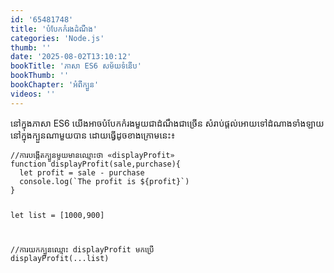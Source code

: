 ```yaml
---
id: '65481748'
title: 'បំបែក​កំរង​ដំណឹង'
categories: 'Node.js'
thumb: ''
date: '2025-08-02T13:10:12'
bookTitle: 'ភាសា​ ES6 សម័យ​ទំនើប'
bookThumb: ''
bookChapter: 'អំពីក្បួន'
videos: ''
---
```

<p>នៅ​ក្នុង​ភាសា ES6 យើង​អាច​បំបែក​កំរង​មួយ​ជា​ដំណឹង​ជា​ច្រើន​ សំរាប់​ផ្តល់​អោយ​ទៅ​ដំណាង​ទាំងឡាយ​នៅ​ក្នុង​ក្បួន​ណាមួយ​បាន​ ដោយ​ធ្វើ​ដូច​ខាង​ក្រោមនេះ៖</p><pre><code class="language-javascript">//ការបង្កើត​ក្បួន​មួយ​មាន​ឈ្មោះ​ថា «displayProfit»
function displayProfit(sale,purchase){
  let profit = sale - purchase
  console.log(`The profit is ${profit}`)
}
 
let list = [1000,900]
 
//ការយក​ក្បួន​ឈ្មោះ displayProfit មកប្រើ
displayProfit(...list)</code></pre>